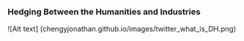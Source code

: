 ### Hedging Between the Humanities and Industries

![Alt text] (chengyjonathan.github.io/images/twitter_what_is_DH.png)
